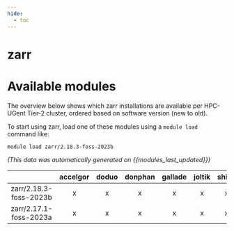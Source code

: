 ```yaml
---
hide:
  - toc
---
```


zarr
====

# Available modules


The overview below shows which zarr installations are available per HPC-UGent Tier-2 cluster, ordered based on software version (new to old).

To start using zarr, load one of these modules using a `module load` command like:

```shell
module load zarr/2.18.3-foss-2023b
```

*(This data was automatically generated on {{modules_last_updated}})*  

| |accelgor|doduo|donphan|gallade|joltik|shinx|
| :---: | :---: | :---: | :---: | :---: | :---: | :---: |
|zarr/2.18.3-foss-2023b|x|x|x|x|x|x|
|zarr/2.17.1-foss-2023a|x|x|x|x|x|x|
